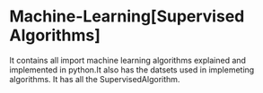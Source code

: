 # Machine-Learning[Supervised Algorithms]
It contains all import machine learning algorithms explained and implemented in python.It also has the datsets used in implemeting algorithms.
It has all the SupervisedAlgorithm.
